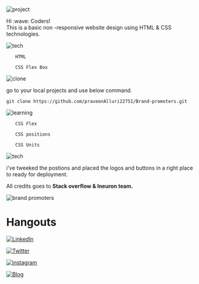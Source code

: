 ![project](https://img.shields.io/badge/website%20design-0AC18E?style=for-the-badge&logoColor=white)
<p> 
Hi :wave: Coders!
<br> This is a basic non -responsive website design using HTML & CSS technologies.
</p>

![tech](https://img.shields.io/badge/Tech%20Involved-0AC18E?style=for-the-badge&logoColor=white)
<ul>

`HTML`

`CSS Flex Box`

</ul> 

![clone](https://img.shields.io/badge/How%20to%20Clone-0AC18E?style=for-the-badge&logoColor=white)

<p> go to your local projects and use below command.</p>

 ``` git clone https://github.com/praveenAlluri22751/Brand-promoters.git ```


![learning](https://img.shields.io/badge/Lessons%20Learned%20while%20working%20on%20this%20Project-0AC18E?style=for-the-badge&logoColor=white)

<ul>

`CSS Flex`

`CSS positions`

`CSS Units`
</ul> 

![tech](https://img.shields.io/badge/About%20project-0AC18E?style=for-the-badge&logoColor=white)
<p>
i've tweeked the postions and placed the logos and buttons in a right place to ready for deployment.

All credits goes to <b>Stack overflow  & Ineuron team.</b>
</p>

![brand promoters](./thumbnail.png)

# Hangouts

[![LinkedIn](https://img.shields.io/badge/linkedin-%230077B5.svg?style=for-the-badge&logo=linkedin&logoColor=white)](https://www.linkedin.com/in/praveen-alluri-b31962117/)

[![Twitter](https://badgen.net/badge/icon/twitter?icon=twitter&label)](https://twitter.com/Ugra1)

[![instagram](https://img.shields.io/badge/Instagram-0A66C2?style=for-the-badge&logo=instagram&logoColor=white)](https://www.instagram.com/ipa22751/)

[![Blog](https://img.shields.io/badge/Blog-FF5722?style=for-the-badge&logo=blogger&logoColor=white)](https://theyellowmultiverse.com/)



